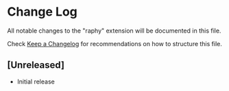 # Change Log

All notable changes to the "raphy" extension will be documented in this file.

Check [Keep a Changelog](http://keepachangelog.com/) for recommendations on how to structure this file.

## [Unreleased]

- Initial release
